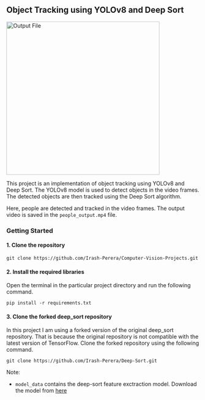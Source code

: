 ## Object Tracking using YOLOv8 and Deep Sort

<img src="https://github.com/Irash-Perera/Computer-Vision-Projects/blob/main/Object%20Tracking/people_output.gif" alt="Output File" width="400"/>

This project is an implementation of object tracking using YOLOv8 and Deep Sort. The YOLOv8 model is used to detect objects in the video frames. The detected objects are then tracked using the Deep Sort algorithm. 

Here, people are detected and tracked in the video frames. The output video is saved in the `people_output.mp4` file.

### Getting Started

#### 1.  Clone the repository
```
git clone https://github.com/Irash-Perera/Computer-Vision-Projects.git
```
#### 2. Install the required libraries
Open the terminal in the particular project directory and run the following command.
```
pip install -r requirements.txt
```
#### 3. Clone the forked deep_sort repository
In this project I am using a forked version of the original deep_sort repository. That is because the original repository is not compatible with the latest version of TensorFlow. Clone the forked repository using the following command.
```
git clone https://github.com/Irash-Perera/Deep-Sort.git
```
Note:
 - `model_data` contains the deep-sort feature exctraction model. Download the model from [here](https://drive.google.com/drive/folders/18fKzfqnqhqW3s9zwsCbnVJ5XF2JFeqMp)